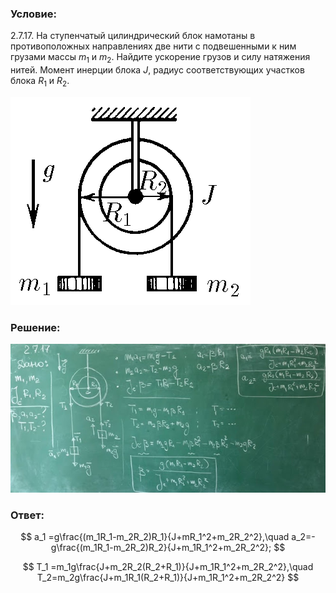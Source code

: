 ###  Условие: 

$2.7.17.$ На ступенчатый цилиндрический блок намотаны в противоположных направлениях две нити с подвешенными к ним грузами массы $m_1$ и $m_2$. Найдите ускорение грузов и силу натяжения нитей. Момент инерции блока $J$, радиус соответствующих участков блока $R_1$ и $R_2$. 

![К задаче $2.7.17$|384x333, 35%](../../img/2.7.17/2.7.17.png)

###  Решение: 

![|640x302, 67%](../../img/2.7.17/sol.jpg) 

###  Ответ: 

$$
a_1 =g\frac{(m_1R_1-m_2R_2)R_1}{J+mR_1^2+m_2R_2^2},\quad a_2=-g\frac{(m_1R_1-m_2R_2)R_2}{J+m_1R_1^2+m_2R_2^2};
$$

$$
T_1 =m_1g\frac{J+m_2R_2(R_2+R_1)}{J+m_1R_1^2+m_2R_2^2},\quad T_2=m_2g\frac{J+m_1R_1(R_2+R_1)}{J+m_1R_1^2+m_2R_2^2}
$$